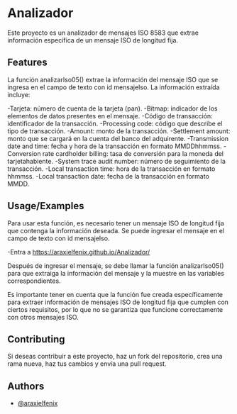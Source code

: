 
# Analizador

Este proyecto es un analizador de mensajes ISO 8583 que extrae información específica de un mensaje ISO de longitud fija.

## Features
La función analizarIso05() extrae la información del mensaje ISO que se ingresa en el campo de texto con id mensajeIso. La información extraída incluye:

-Tarjeta: número de cuenta de la tarjeta (pan).
-Bitmap: indicador de los elementos de datos presentes en el mensaje.
-Código de transacción: identificador de la transacción.
-Processing code: código que describe el tipo de transacción.
-Amount: monto de la transacción.
-Settlement amount: monto que se cargará en la cuenta del banco del adquirente.
-Transmission date and time: fecha y hora de la transacción en formato MMDDhhmmss.
-Conversion rate cardholder billing: tasa de conversión para la moneda del tarjetahabiente.
-System trace audit number: número de seguimiento de la transacción.
-Local transaction time: hora de la transacción en formato hhmmss.
-Local transaction date: fecha de la transacción en formato MMDD.

## Usage/Examples

Para usar esta función, es necesario tener un mensaje ISO de longitud fija que contenga la información deseada. Se puede ingresar el mensaje en el campo de texto con id mensajeIso.

-Entra a https://araxielfenix.github.io/Analizador/

Después de ingresar el mensaje, se debe llamar la función analizarIso05() para que extraiga la información del mensaje y la muestre en las variables correspondientes.

Es importante tener en cuenta que la función fue creada específicamente para extraer información de mensajes ISO de longitud fija que cumplen con ciertos requisitos, por lo que no se garantiza que funcione correctamente con otros mensajes ISO.
## Contributing

Si deseas contribuir a este proyecto, haz un fork del repositorio, crea una rama nueva, haz tus cambios y envía una pull request.

## Authors

- [@araxielfenix](https://github.com/Araxielfenix)
